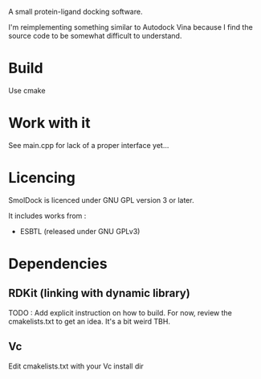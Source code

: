 A small protein-ligand docking software.

I'm reimplementing something similar to Autodock Vina because I find the source code to be somewhat
difficult to understand.

# Build

Use cmake

# Work with it

See main.cpp for lack of a proper interface yet...

# Licencing
SmolDock is licenced under GNU GPL version 3 or later.



It includes works from :

- ESBTL (released under GNU GPLv3)


# Dependencies

## RDKit (linking with dynamic library)

TODO : Add explicit instruction on how to build. For now, review the cmakelists.txt 
to get an idea. It's a bit weird TBH.

## Vc

Edit cmakelists.txt with your Vc install dir